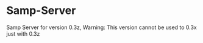 # Samp-Server
Samp Server for version 0.3z,  Warning: This version cannot be used to 0.3x just with 0.3z
